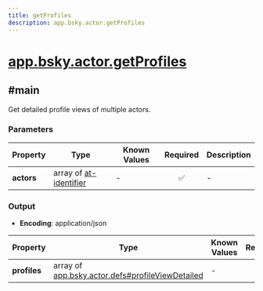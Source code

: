 ```yaml
---
title: getProfiles
description: app.bsky.actor.getProfiles
---
```


# [app.bsky.actor.getProfiles](https://github.com/myConsciousness/atproto.dart/blob/main/lexicons/app/bsky/actor/getProfiles.json)

## #main

Get detailed profile views of multiple actors.

### Parameters

| Property | Type | Known Values | Required | Description |
| --- | --- | --- | :---: | --- |
| **actors** | array of [at-identifier](https://atproto.com/specs/lexicon#at-identifier) | - | ✅ | - |

### Output

- **Encoding**: application/json

| Property | Type | Known Values | Required | Description |
| --- | --- | --- | :---: | --- |
| **profiles** | array of [app.bsky.actor.defs#profileViewDetailed](../../../../lexicons/app/bsky/actor/defs.md#profileviewdetailed) | - | ✅ | - |
